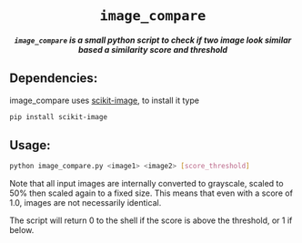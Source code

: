 <div align="center">

# `image_compare`
<p>
<h5><code>image_compare</code> is a small python script to check if two
image look similar based a similarity score and threshold</h5>
</p>
</div>

## Dependencies:
image_compare uses [scikit-image](https://github.com/scikit-image/scikit-image), to install it type
```bash
pip install scikit-image
```
## Usage:
```bash
python image_compare.py <image1> <image2> [score_threshold]
```

Note that all input images are internally converted to grayscale, scaled to 50% then scaled again
 to a fixed size. This means that even with a score of 1.0, images are not necessarily identical.

The script will return 0 to the shell if the score is above the threshold, or 1 if below.

